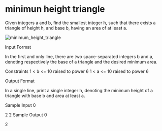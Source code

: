 # minimun height triangle

Given integers a and b, find the smallest integer h, such that there exists a triangle of height h, and base b, having an area of at least a.

![minimum_height_triangle](https://s3.amazonaws.com/hr-assets/0/1496306792-f2c37eea44-triangle.jpg)

Input Format

In the first and only line, there are two space-separated integers b and a, denoting respectively the base of a triangle and the desired minimum area.

Constraints
1 < b <= 10 raised to power 6
1 < a <= 10 raised to power 6

Output Format

In a single line, print a single integer h, denoting the minimum height of a triangle with base b and area at least a.

Sample Input 0

2 2
Sample Output 0

2